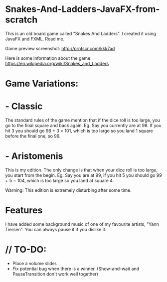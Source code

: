 # Snakes-And-Ladders-JavaFX-from-scratch
This is an old board game called "Snakes And Ladders". I created it using JavaFX and FXML. Read me.

Game preview screenshot: http://prntscr.com/kkk7ad

Here is some information about the game: https://en.wikipedia.org/wiki/Snakes_and_Ladders


# Game Variations:
  # - Classic
The standard rules of the game mention that if the dice roll is too large, you go to the final square and back again.
Eg. Say you currently are at 98. If you hit 3 you should go 98 + 3 = 101, which is too large so you land 1 square before the final one, so 99.
  # - Aristomenis
This is my edition. The only change is that when your dice roll is too large, you start from the begin.
Eg. Say you are at 99, if you hit 5 you should go 99 + 5 = 104, which is too large so you land at square 4.

Warning: This edition is extremely disturbing after some time.


# Features
I have added some background music of one of my favourite artists, "Yann Tiersen". You can always pause it if you dislike it.
# 

# // TO-DO:

- Place a volume slider.
- Fix potential bug when there is a winner. (Show-and-wait and PauseTransition don't work well together)
